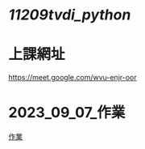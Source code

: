# _11209tvdi_python_
# 上課網址
https://meet.google.com/wvu-enjr-oor
# 2023_09_07_作業
[作業](./2023_09_07_HW/README.md)
